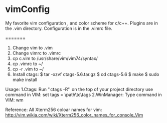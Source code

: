 vimConfig
=========

My favorite vim configuration , and color scheme for c/c++.
Plugins are in the .vim directory.
Configuration is in the .vimrc file.

=======
1. Change vim to .vim
2. Change vimrc to .vimrc
3. cp c.vim to /usr/share/vim/vim74/syntax/
4. cp .vimrc to ~/
5. cp -r .vim to ~/
6. Install ctags:
  $ tar -xzvf ctags-5.6.tar.gz
  $ cd ctags-5.6
  $ make
  $ sudo make install  

Usage:
1.Ctags:
  Run ''ctags -R'' on the top of your project directory
  use command in VIM: set tags = \path\to\tags
2.WinManager:
  Type command in VIM: wm

Reference:
All Xterm256 coloar names for vim: http://vim.wikia.com/wiki/Xterm256_color_names_for_console_Vim
